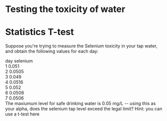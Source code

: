 # Testing the toxicity of water
# Statistics T-test

Suppose you're trying to measure the Selenium toxicity in your tap water, and obtain the following values for each day:<br/>

day	selenium<br/>
1	  0.051<br/>
2	  0.0505<br/>
3	  0.049<br/>
4	  0.0516<br/>
5	  0.052<br/>
6	  0.0508<br/>
7	  0.0506<br/>
The maxiumum level for safe drinking water is 0.05 mg/L -- using this as your alpha, does the selenium tap level exceed the legal limit? Hint: you can use a t-test here 
